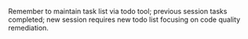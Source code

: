 Remember to maintain task list via todo tool; previous session tasks completed; new session requires new todo list focusing on code quality remediation.